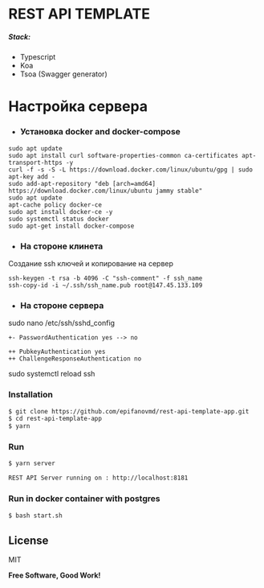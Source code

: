 # REST API TEMPLATE

##### Stack:
  - Typescript
  - Koa
  - Tsoa (Swagger generator)

# Настройка сервера

- ### Установка docker and docker-compose

```
sudo apt update
sudo apt install curl software-properties-common ca-certificates apt-transport-https -y
curl -f -s -S -L https://download.docker.com/linux/ubuntu/gpg | sudo apt-key add -
sudo add-apt-repository "deb [arch=amd64] https://download.docker.com/linux/ubuntu jammy stable"
sudo apt update
apt-cache policy docker-ce
sudo apt install docker-ce -y
sudo systemctl status docker
sudo apt-get install docker-compose
```


- ### На стороне клинета
Создание ssh ключей и копирование на сервер
```
ssh-keygen -t rsa -b 4096 -C "ssh-comment" -f ssh_name
ssh-copy-id -i ~/.ssh/ssh_name.pub root@147.45.133.109  
```

- ### На стороне сервера

sudo nano /etc/ssh/sshd_config

```
+- PasswordAuthentication yes --> no

++ PubkeyAuthentication yes
++ ChallengeResponseAuthentication no

```
sudo systemctl reload ssh


### Installation
```sh
$ git clone https://github.com/epifanovmd/rest-api-template-app.git
$ cd rest-api-template-app
$ yarn
```

### Run
```sh
$ yarn server
```
```sh
REST API Server running on : http://localhost:8181
```

### Run in docker container with postgres
```sh
$ bash start.sh
```

License
----

MIT

**Free Software, Good Work!**
